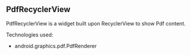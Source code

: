 ## PdfRecyclerView

PdfRecyclerView is a widget built upon RecyclerView to show Pdf content.

Technologies used:
- android.graphics.pdf.PdfRenderer
